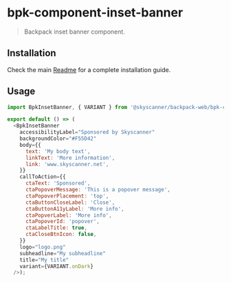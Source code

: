 # bpk-component-inset-banner

> Backpack inset banner component.

## Installation

Check the main [Readme](https://github.com/skyscanner/backpack#usage) for a complete installation guide.

## Usage

```js
import BpkInsetBanner, { VARIANT } from '@skyscanner/backpack-web/bpk-component-inset-banner';

export default () => (
  <BpkInsetBanner
    accessibilityLabel="Sponsored by Skyscanner"
    backgroundColor="#F55D42"
    body={{
      text: 'My body text',
      linkText: 'More information',
      link: 'www.skyscanner.net',
    }}
    callToAction={{
      ctaText: 'Sponsored',
      ctaPopoverMessage: 'This is a popover message',
      ctaPopoverPlacement: 'top',
      ctaButtonCloseLabel: 'Close',
      ctaButtonA11yLabel: 'More info',
      ctaPopverLabel: 'More info',
      ctaPopoverId: 'popover',
      ctaLabelTitle: true,
      ctaCloseBtnIcon: false,
    }}
    logo="logo.png"
    subheadline="My subheadline"
    title="My title"
    variant={VARIANT.onDark}
  />);
```

